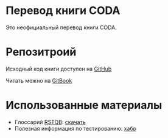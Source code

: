 # Перевод книги CODA
Это неофициальный перевод книги CODA.

# Репозитроий
Исходный код книги доступен на [GitHub](https://github.com/TheMozg/coda-ru)

Читать можно на [GitBook](https://www.gitbook.com/book/themozg/coda-ru/details)

# Использованные материалы
* Глоссарий [RSTQB](http://www.rstqb.org/): [скачать](http://www.rstqb.org/fileadmin/user_upload/redaktion/rstqb_ru/downloads/ISTQB_Glossary_Russian_v2.3.pdf)
* Полезная информация по тестированию: [хабр](https://habrahabr.ru/post/257529/)
